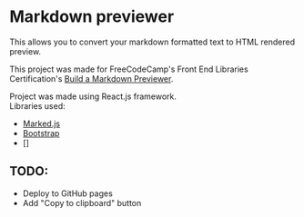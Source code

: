 # Markdown previewer

This allows you to convert your markdown formatted text to HTML rendered preview.

This project was made for FreeCodeCamp's Front End Libraries Certification's [Build a Markdown Previewer](https://learn.freecodecamp.org/front-end-libraries/front-end-libraries-projects/build-a-markdown-previewer).

Project was made using React.js framework.  
Libraries used:
* [Marked.js](https://marked.js.org/)
* [Bootstrap](https://getbootstrap.com/)
* []
## TODO:
* Deploy to GitHub pages
* Add "Copy to clipboard" button

